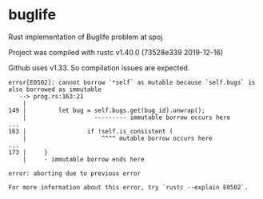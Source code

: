 # buglife
Rust implementation of Buglife problem at spoj

Project was compiled with rustc v1.40.0 (73528e339 2019-12-16)

Github uses v1.33. So compilation issues are expected.

```
error[E0502]: cannot borrow `*self` as mutable because `self.bugs` is also borrowed as immutable
   --> prog.rs:163:21
    |
149 |         let bug = self.bugs.get(bug_id).unwrap();
    |                   --------- immutable borrow occurs here
...
163 |                 if !self.is_consistent (
    |                     ^^^^ mutable borrow occurs here
...
173 |     }
    |     - immutable borrow ends here

error: aborting due to previous error

For more information about this error, try `rustc --explain E0502`.
```
